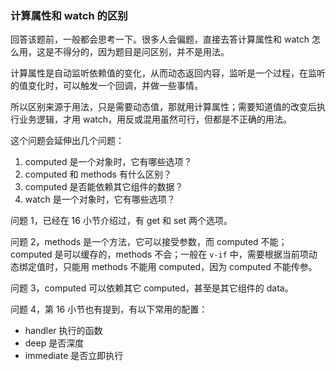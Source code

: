 ### 计算属性和 watch 的区别

回答该题前，一般都会思考一下。很多人会偏题，直接去答计算属性和 watch 怎么用，这是不得分的，因为题目是问区别，并不是用法。

 计算属性是自动监听依赖值的变化，从而动态返回内容，监听是一个过程，在监听的值变化时，可以触发一个回调，并做一些事情。

所以区别来源于用法，只是需要动态值，那就用计算属性；需要知道值的改变后执行业务逻辑，才用 watch，用反或混用虽然可行，但都是不正确的用法。

这个问题会延伸出几个问题：

1. computed 是一个对象时，它有哪些选项？
2. computed 和 methods 有什么区别？
3. computed 是否能依赖其它组件的数据？
4. watch 是一个对象时，它有哪些选项？

问题 1，已经在 16 小节介绍过，有 get 和 set 两个选项。

问题 2，methods 是一个方法，它可以接受参数，而 computed 不能；computed 是可以缓存的，methods 不会；一般在 `v-if` 中，需要根据当前项动态绑定值时，只能用 methods 不能用 computed，因为 computed 不能传参。

问题 3，computed 可以依赖其它 computed，甚至是其它组件的 data。

问题 4，第 16 小节也有提到，有以下常用的配置：

- handler 执行的函数
- deep 是否深度
- immediate 是否立即执行

